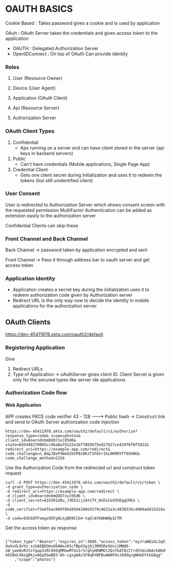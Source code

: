 # OAUTH BASICS

Cookie Based : Takes password gives a cookie and is used by application

OAuh : OAuth Server takes the credentials and gives access token to the application

* OAUTH : Delegated Authorization Server
* OpenIDConnect :  On top of OAuth Can provide identity

### Roles

1. User (Resource Owner)
2. Device (User Agent)
3. Application (OAuth Client)
4. Api (Resource Server)

5. Authorization Server

### OAuth Client Types

1. Confidential
    * Aps running on a server and can have client stored in the server (api keys in backend servers)
2. Public
    * Can't have credentials  (Mobile applications, Single Page App)
3. Credential Client
    * Gets one client secret during initialization and uses it to redeem the tokens (but still unidentified client)

### User Consent

User is redirected to Authorization Server which shows consent screen with the requested permission MultiFactor
Authentication can be added as extension easily to the authorization server

Confidential Clients can skip these

### Front Channel and Back Channel

Back Channel -> password taken by application encrypted and sent

Front Channel -> Pass it through address bar to oauth server and get access token

### Application Identity

* Application creates a secret key during the initialization uses it to redeem authorization code given by Authorization
  server
* Redirect URL is the only way now to decide the identity in mobile applications for the authorization server

## OAuth Clients

https://dev-45411978.okta.com/oauth2/default

### Registering Application

Give

1. Redirect URLs
2. Type of Application -> oAuthServer gives client ID. Client Secret is given only for the secured types like server ide
   applications

### Authorization Code flow

#### Web Application
APP creates PKCE code verifier 43 - 128 ---> Public hash -> Construct link and send to OAuth Server
authorization code injection

```
https://dev-45411978.okta.com/oauth2/default/v1/authorize? response_type=code& scope=photos&
client_id=0oarndnbmQUO7zu7d5d6& state=6d5d482f0005cc4ba0af9122e1bf7803675e927827ce419f0f0f5922&
redirect_uri=https://example-app.com/redirect&
code_challenge=n_BdpJDoP3WeU2kVP8z0KzT3FEkr1hL0KRRVTf9SH0U& code_challenge_method=S256
````
Use the Authorization Code from the redirected url and construct token request
```
curl -X POST https://dev-45411978.okta.com/oauth2/default/v1/token \
-d grant_type=authorization_code \
-d redirect_uri=https://example-app.com/redirect \
-d client_id=0oarndnbmQUO7zu7d5d6 \
-d client_secret=A1bVR1d8u_J3K51cjzAYcTX_WiDiCed3hEqqCREo \
-d code_verifier=f2e6fbac089f6bd4504109e5579c4622a3c4830236c4089add15d14a \
-d code=93k58TFomgz05Fg0LkyBD9CCb4-tqGlAYb0HW0p1CTM
```
Get the access token as response
```
    {"token_type":"Bearer","expires_in":3600,"access_token":"eyJraWQiOiJqX3N1NmZnY2xnZkxOOTF6YUZrNVMtV1ByMDNQcTR1cjNXc21la2RmOVdNIiwiYWxnIjoiUlMyNTYifQ.eyJ2ZXIiOjEsImp0aSI6IkFULmpoU1hwRl9sLVkzS3pfbDAzdEFrZzY0ZG9SR3dGa2IydTIzcmtCR0hYS0EiLCJpc3MiOiJodHRwczovL2Rldi00NTQxMTk3OC5va3RhLmNvbS9vYXV0aDIvZGVmYXVsdCIsImF1ZCI6ImFwaTovL2RlZmF1bHQiLCJpYXQiOjE2MjEzMjk0ODgsImV4cCI6MTYyMTMzMzA4OCwiY2lkIjoiMG9hcm5kbmJtUVVPN3p1N2Q1ZDYiLCJ1aWQiOiIwMHVya3ZlbmV6VzZsaDdGSjVkNiIsInNjcCI6WyJwaG90b3MiXSwic3ViIjoiYWJoaW5hbmQ1YWlAZ2l0aHViLm9rdGFpZHAifQ.SdxPzizP4sMJw743FcaNgoFIOwjFVIz0Yb8P4D333uUvOGppM7WsABcxtUJ9RMzti5VXBfU4zL5XdxEFqOm4iVtzxkaSAeANaB9DEyBo-UwXvdL9vVz-szGAEBEOmuU6AWoiKScfBpXSgj6j3RMSReSUviiMN86-vW_yweQvR2txfqap3iRC45OgMMowMTGx1rSrqhyHEWMGt2QsYkATQzItrd9JmidAAckQ8dSqHVhYSKUYDFJAVNMBtVrwVHUUFub9jXvmFGEvEyHSU-kDzBdcXAzgBkjxAQyDSwB83-6h-cgxg6Az1F8q6YWFBuAWAFOxJA9dqzgWHeEVtkGAgg"
    ,"scope":"photos"}
```